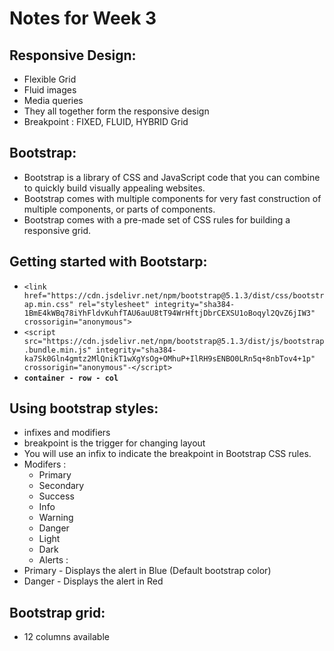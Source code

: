 # Notes for Week 3

## Responsive Design:
- Flexible Grid
- Fluid images
- Media queries
- They all together form the responsive design
- Breakpoint : FIXED, FLUID, HYBRID Grid

## Bootstrap:
- Bootstrap is a library of CSS and JavaScript code that you can combine to quickly build visually appealing websites.
- Bootstrap comes with multiple components for very fast construction of multiple components, or parts of components.
- Bootstrap comes with a pre-made set of CSS rules for building a responsive grid.

## Getting started with Bootstarp:
- `<link href="https://cdn.jsdelivr.net/npm/bootstrap@5.1.3/dist/css/bootstrap.min.css" rel="stylesheet" integrity="sha384-1BmE4kWBq78iYhFldvKuhfTAU6auU8tT94WrHftjDbrCEXSU1oBoqyl2QvZ6jIW3" crossorigin="anonymous">`
- `<script src="https://cdn.jsdelivr.net/npm/bootstrap@5.1.3/dist/js/bootstrap.bundle.min.js" integrity="sha384-ka7Sk0Gln4gmtz2MlQnikT1wXgYsOg+OMhuP+IlRH9sENBO0LRn5q+8nbTov4+1p" crossorigin="anonymous"-</script>`
- **`container - row - col`**

## Using bootstrap styles:
- infixes and modifiers
- breakpoint is the trigger for changing layout
- You will use an infix to indicate the breakpoint in Bootstrap CSS rules.
- Modifers :
    - Primary
    - Secondary
    - Success
    - Info
    - Warning
    - Danger
    - Light
    - Dark
    - Alerts :
- Primary - Displays the alert in Blue (Default bootstrap color)
- Danger - Displays the alert in Red

## Bootstrap grid:
- 12 columns available
